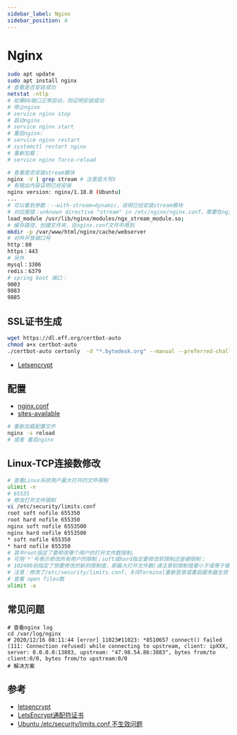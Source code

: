 ```yaml
---
sidebar_label: Nginx
sidebar_position: 4
---
```


# Nginx

``` bash
sudo apt update
sudo apt install nginx
# 查看是否安装成功
netstat -ntlp
# 如果80端口正常启动，则证明安装成功
# 停止nginx
# service nginx stop
# 启动nginx
# service nginx start
# 重启nginx:
# service nginx restart
# systemctl restart nginx
# 重新加载：
# service nginx force-reload
```

```bash
# 查看是否安装stream模块
nginx -V | grep stream # 注意是大写V
# 有输出内容证明已经安装
nginx version: nginx/1.18.0 (Ubuntu)
...
# 可以看到参数：--with-stream=dynamic，说明已经安装stream模块
# 对应报错：unknown directive "stream" in /etc/nginx/nginx.conf，需要在nginx.conf的第一行插入
load_module /usr/lib/nginx/modules/ngx_stream_module.so;
# 缓存路径，创建文件夹，在nginx.conf文件中用到
mkdir -p /var/www/html/nginx/cache/webserver
# 对外开放端口号
http：80
https：443
# 另外
mysql：3306
redis：6379
# spring boot 端口：
9003
9883
9885
```

## SSL证书生成

``` bash
wget https://dl.eff.org/certbot-auto
chmod a+x certbot-auto
./certbot-auto certonly  -d "*.bytedesk.org" --manual --preferred-challenges dns-01  --server https://acme-v02.api.letsencrypt.org/directory
```

- [Letsencrypt](./nginx/letsencrypt/readme.md)

## 配置

- [nginx.conf](./nginx/nginx.conf)
- [sites-available](./nginx/sites-available/default)

``` bash
# 重新加载配置文件
nginx -s reload
# 或者 重启nginx
```

## Linux-TCP连接数修改

```bash
# 查看Linux系统用户最大打开的文件限制
ulimit -n 
# 65535
# 修改打开文件限制
vi /etc/security/limits.conf
root soft nofile 655350
root hard nofile 655350
nginx soft nofile 6553500
nginx hard nofile 6553500
* soft nofile 655350
* hard nofile 655350
# 其中root指定了要修改哪个用户的打开文件数限制。
# 可用'*'号表示修改所有用户的限制；soft或hard指定要修改软限制还是硬限制；
# 102400则指定了想要修改的新的限制值，即最大打开文件数(请注意软限制值要小于或等于硬限制)
# 注意：修改了/etc/security/limits.conf，关闭Terminal重新登录或重启服务器生效
# 查看 open files数
ulimit -a
```

## 常见问题

```shell
# 查看nginx log
cd /var/log/nginx
# 2020/12/16 08:11:44 [error] 11023#11023: *8510657 connect() failed (111: Connection refused) while connecting to upstream, client: ipXXX, server: 0.0.0.0:13883, upstream: "47.98.54.86:3883", bytes from/to client:0/0, bytes from/to upstream:0/0
# 解决方案

```

## 参考

- [letsencrypt](https://letsencrypt.org/)
- [LetsEncrypt通配符证书](https://www.jianshu.com/p/c5c9d071e395)
- [Ubuntu /etc/security/limits.conf 不生效问题](https://www.cnblogs.com/xiao987334176/p/11008812.html)
